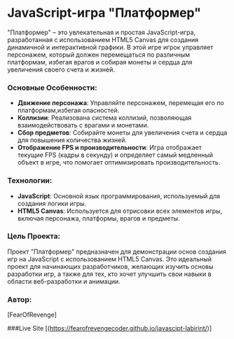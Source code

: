 # JavaScript-игра "Платформер"

"Платформер" – это увлекательная и простая JavaScript-игра, разработанная с использованием HTML5 Canvas для создания динамичной и интерактивной графики. В этой игре игрок управляет персонажем, который должен перемещаться по различным платформам, избегая врагов и собирая монеты и сердца для увеличения своего счета и жизней.

### Основные Особенности:

- **Движение персонажа**: Управляйте персонажем, перемещая его по платформам,избегая опасностей.
- **Коллизии**: Реализована система коллизий, позволяющая взаимодействовать с врагами и монетами.
- **Сбор предметов**: Собирайте монеты для увеличения счета и сердца для повышения количества жизней.
- **Отображение FPS и производительности**: Игра отображает текущие FPS (кадры в секунду) и определяет самый медленный объект в игре, что помогает оптимизировать производительность.

### Технологии:

- **JavaScript**: Основной язык программирования, используемый для создания логики игры.
- **HTML5 Canvas**: Используется для отрисовки всех элементов игры, включая персонажа, платформы, врагов и предметы.

### Цель Проекта:

Проект "Платформер" предназначен для демонстрации основ создания игр на JavaScript с использованием HTML5 Canvas. Это идеальный проект для начинающих разработчиков, желающих изучить основы разработки игр, а также для тех, кто хочет улучшить свои навыки в области веб-разработки и анимации.

### Автор:

[FearOfRevenge]

###Live Site
[(https://fearofrevengecoder.github.io/javascipt-labirint/)]
